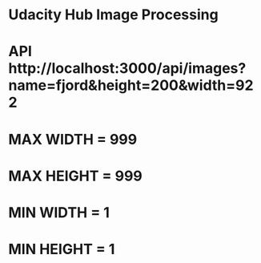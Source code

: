 # Udacity Hub Image Processing
# API http://localhost:3000/api/images?name=fjord&height=200&width=922
# MAX WIDTH = 999
# MAX HEIGHT = 999
# MIN WIDTH = 1
# MIN HEIGHT = 1